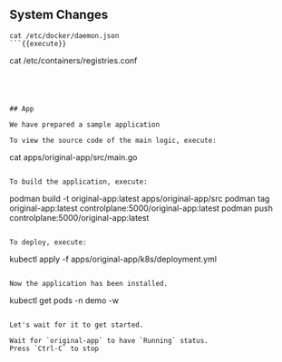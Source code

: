 
## System Changes

```
cat /etc/docker/daemon.json
```{{execute}}

```
cat /etc/containers/registries.conf
```{{execute}}




## App

We have prepared a sample application

To view the source code of the main logic, execute:
```
cat apps/original-app/src/main.go 
```{{execute}}

To build the application, execute:

```
podman build -t original-app:latest  apps/original-app/src
podman tag original-app:latest controlplane:5000/original-app:latest
podman push controlplane:5000/original-app:latest
```{{execute}}

To deploy, execute:
```
kubectl apply -f apps/original-app/k8s/deployment.yml
```{{execute}}

Now the application has been installed.

```
kubectl get pods -n demo -w
```{{execute}}

Let's wait for it to get started.

Wait for `original-app` to have `Running` status.
Press `Ctrl-C` to stop
